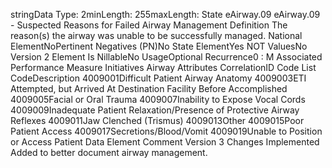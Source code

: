 

stringData Type: 2minLength: 255maxLength: 
State
eAirway.09
eAirway.09 - Suspected Reasons for Failed Airway Management
Definition
The reason(s) the airway was unable to be successfully managed.
National ElementNoPertinent Negatives (PN)No
State ElementYes
NOT ValuesNo
Version 2 Element
Is NillableNo
UsageOptional
Recurrence0 : M
Associated Performance Measure Initiatives
Airway
Attributes
CorrelationID
Code List
CodeDescription
4009001Difficult Patient Airway Anatomy
4009003ETI Attempted, but Arrived At Destination Facility Before Accomplished
4009005Facial or Oral Trauma
4009007Inability to Expose Vocal Cords
4009009Inadequate Patient Relaxation/Presence of Protective Airway Reflexes
4009011Jaw Clenched (Trismus)
4009013Other
4009015Poor Patient Access
4009017Secretions/Blood/Vomit
4009019Unable to Position or Access Patient
Data Element Comment
Version 3 Changes Implemented
Added to better document airway management.